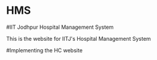 # HMS
#IIT Jodhpur Hospital Management System

This is the website for IITJ's Hospital Management System

#Implementing the HC website
